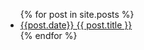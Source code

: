 
<ul>
  {% for post in site.posts %}
    <li>
      <a href="{{ post.url }}">{{post.date}} {{ post.title }}</a>
    </li>
  {% endfor %}
</ul>